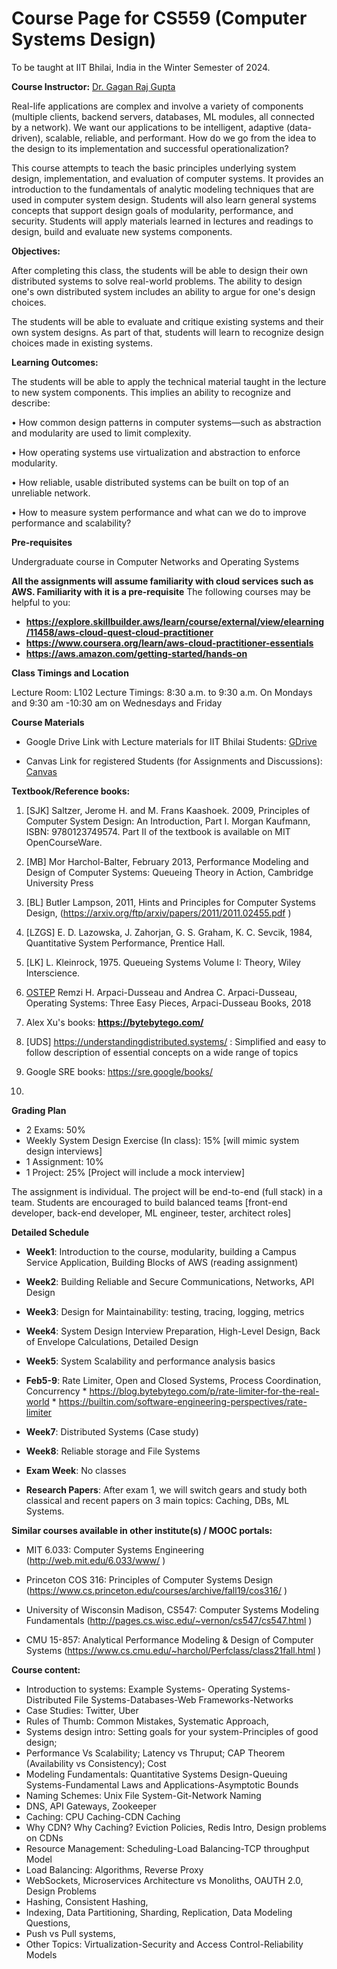 # Course Page for CS559 (Computer Systems Design)

To be taught at IIT Bhilai, India in the Winter Semester of 2024. 

__Course Instructor:__ [Dr. Gagan Raj Gupta ](https://www.iitbhilai.ac.in/index.php?pid=gagan) 

Real-life applications are complex and involve a variety of components (multiple clients, backend servers, databases, ML modules, all connected by a network). We want our applications to be intelligent, adaptive (data-driven), scalable, reliable, and performant. How do we go from the idea to the design to its implementation and successful operationalization?

This course attempts to teach the basic principles underlying system design, implementation, and evaluation of computer systems. It provides an introduction to the fundamentals of analytic modeling techniques that are used in computer system design. Students will also learn general systems concepts that support design goals of modularity, performance, and security. Students will apply materials learned in lectures and readings to design, build and evaluate new systems components.

__Objectives:__

After completing this class, the students will be able to design their own distributed systems to solve real-world problems. The ability to design one's own distributed system includes an ability to argue for one's design choices.

The students will be able to evaluate and critique existing systems and their own system designs. As part of that, students will learn to recognize design choices made in existing systems.

__Learning Outcomes:__

The students will be able to apply the technical material taught in the lecture to new system components. This implies an ability to recognize and describe:

• How common design patterns in computer systems—such as abstraction and modularity are used to limit complexity.

• How operating systems use virtualization and abstraction to enforce modularity.

• How reliable, usable distributed systems can be built on top of an unreliable network.

• How to measure system performance and what can we do to improve performance and scalability?

__Pre-requisites__

Undergraduate course in Computer Networks and Operating Systems 

__All the assignments will assume familiarity with cloud services such as AWS. Familiarity with it is a pre-requisite__
The following courses may be helpful to you:
* __https://explore.skillbuilder.aws/learn/course/external/view/elearning/11458/aws-cloud-quest-cloud-practitioner__
* __https://www.coursera.org/learn/aws-cloud-practitioner-essentials__
* __https://aws.amazon.com/getting-started/hands-on__


__Class Timings and Location__

Lecture Room: L102
Lecture Timings: 8:30 a.m. to 9:30 a.m. On Mondays and 9:30 am -10:30 am on Wednesdays and Friday

__Course Materials__

* Google Drive Link with Lecture materials for IIT Bhilai Students: [GDrive](https://drive.google.com/drive/folders/1i0VtvMyIu4FIVmAxFJ81NnOdoT1atasW)

* Canvas Link for registered Students (for Assignments and Discussions): [Canvas](https://canvas.instructure.com/courses/4085885)

__Textbook/Reference books:__
1. [SJK] Saltzer, Jerome H. and M. Frans Kaashoek. 2009, Principles of Computer System Design: An Introduction, Part I. Morgan Kaufmann, ISBN: 9780123749574. Part II
of the textbook is available on MIT OpenCourseWare.

2. [MB] Mor Harchol-Balter, February 2013, Performance Modeling and Design of Computer Systems: Queueing Theory in Action, Cambridge University Press

3. [BL] Butler Lampson, 2011, Hints and Principles for Computer Systems Design,
(https://arxiv.org/ftp/arxiv/papers/2011/2011.02455.pdf )

4. [LZGS] E. D. Lazowska, J. Zahorjan, G. S. Graham, K. C. Sevcik, 1984, Quantitative System Performance, Prentice Hall.

5. [LK] L. Kleinrock, 1975. Queueing Systems Volume I: Theory, Wiley Interscience. 
6. [OSTEP](https://pages.cs.wisc.edu/~remzi/OSTEP/) Remzi H. Arpaci-Dusseau and Andrea C. Arpaci-Dusseau, Operating Systems: Three Easy Pieces, Arpaci-Dusseau Books, 2018
7. Alex Xu's books: **https://bytebytego.com/**
8. [UDS] https://understandingdistributed.systems/ : Simplified and easy to follow description of essential concepts on a wide range of topics
9. Google SRE books: https://sre.google/books/
10. 

__Grading Plan__

* 2 Exams: 50%
* Weekly System Design Exercise (In class): 15% [will mimic system design interviews]
* 1 Assignment: 10%
* 1 Project: 25% [Project will include a mock interview]

The assignment is individual. The project will be end-to-end (full stack) in a team. Students are encouraged to build balanced teams [front-end developer, back-end developer, ML engineer, tester, architect roles] 

__Detailed Schedule__

* __Week1__: Introduction to the course, modularity, building a Campus Service Application, Building Blocks of AWS (reading assignment)
* __Week2__: Building Reliable and Secure Communications, Networks, API Design 
* __Week3__: Design for Maintainability: testing, tracing, logging, metrics
* __Week4__: System Design Interview Preparation, High-Level Design, Back of Envelope Calculations, Detailed Design
* __Week5__: System Scalability and performance analysis basics
* __Feb5-9__: Rate Limiter, Open and Closed Systems, Process Coordination, Concurrency
        * https://blog.bytebytego.com/p/rate-limiter-for-the-real-world
        * https://builtin.com/software-engineering-perspectives/rate-limiter


* __Week7__: Distributed Systems (Case study)
* __Week8__: Reliable storage and File Systems
* __Exam Week__: No classes
* __Research Papers__: After exam 1, we will switch gears and study both classical and recent papers on 3 main topics: Caching, DBs, ML Systems.

__Similar courses available in other institute(s) / MOOC portals:__

* MIT 6.033: Computer Systems Engineering (http://web.mit.edu/6.033/www/ )

* Princeton COS 316: Principles of Computer Systems Design
(https://www.cs.princeton.edu/courses/archive/fall19/cos316/ )

* University of Wisconsin Madison, CS547: Computer Systems Modeling Fundamentals
(http://pages.cs.wisc.edu/~vernon/cs547/cs547.html )

* CMU 15-857: Analytical Performance Modeling & Design of Computer Systems
(https://www.cs.cmu.edu/~harchol/Perfclass/class21fall.html )

__Course content:__

* Introduction to systems: Example Systems- Operating Systems-Distributed File Systems-Databases-Web Frameworks-Networks 
* Case Studies: Twitter, Uber
* Rules of Thumb: Common Mistakes, Systematic Approach, 
* Systems design intro: Setting goals for your system-Principles of good design; 
* Performance Vs Scalability; Latency vs Thruput; CAP Theorem (Availability vs Consistency); Cost 
* Modeling Fundamentals: Quantitative Systems Design-Queuing Systems-Fundamental Laws and Applications-Asymptotic Bounds
* Naming Schemes: Unix File System-Git-Network Naming
* DNS, API Gateways, Zookeeper
* Caching: CPU Caching-CDN Caching
* Why CDN? Why Caching? Eviction Policies, Redis Intro, Design problems on CDNs
* Resource Management: Scheduling-Load Balancing-TCP throughput Model
* Load Balancing: Algorithms, Reverse Proxy
* WebSockets, Microservices Architecture vs Monoliths, OAUTH 2.0, Design Problems
* Hashing, Consistent Hashing, 
* Indexing, Data Partitioning, Sharding, Replication, Data Modeling Questions,
* Push vs Pull systems, 
* Other Topics: Virtualization-Security and Access Control-Reliability Models
